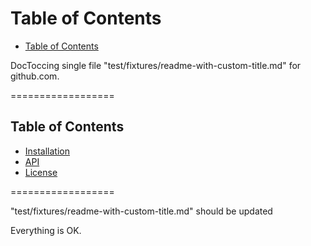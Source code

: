 <!-- START doctoc generated TOC please keep comment here to allow auto update -->
<!-- DON'T EDIT THIS SECTION, INSTEAD RE-RUN doctoc TO UPDATE -->
# **Table of Contents**

- [Table of Contents](#table-of-contents)

<!-- END doctoc generated TOC please keep comment here to allow auto update -->


DocToccing single file "test/fixtures/readme-with-custom-title.md" for github.com.

==================

## Table of Contents

- [Installation](#installation)
- [API](#api)
- [License](#license)

==================

"test/fixtures/readme-with-custom-title.md" should be updated

Everything is OK.

